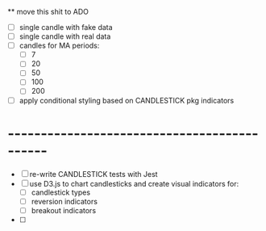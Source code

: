 \*\* move this shit to ADO

- [ ] single candle with fake data
- [ ] single candle with real data
- [ ] candles for MA periods:
  - [ ] 7
  - [ ] 20
  - [ ] 50
  - [ ] 100
  - [ ] 200
- [ ] apply conditional styling based on CANDLESTICK pkg indicators

# --------------------------------------------

- [ ] re-write CANDLESTICK tests with Jest
- [ ] use D3.js to chart candlesticks and create visual indicators for:
  - [ ] candlestick types
  - [ ] reversion indicators
  - [ ] breakout indicators
- [ ]
